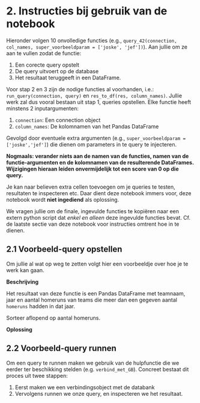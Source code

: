 # 2. Instructies bij gebruik van de notebook

Hieronder volgen 10 onvolledige functies (e.g., `query_42(connection, col_names, super_voorbeeldparam = ['joske', 'jef'])`). Aan jullie om ze aan te vullen zodat de functie:  

1. Een corecte query opstelt
2. De query uitvoert op de database
3. Het resultaat teruggeeft in een DataFrame.

Voor stap 2 en 3 zijn de nodige functies al voorhanden, i.e.: `run_query(connection, query)` en `res_to_df(res, column_names)`. Jullie werk zal dus vooral bestaan uit stap 1, queries opstellen. Elke functie heeft minstens 2 inputargumenten:

1. `connection`:   Een connection object 
2. `column_names`: De kolomnamen van het Pandas DataFrame
    
Gevolgd door eventuele extra argumenten (e.g., `super_voorbeeldparam = ['joske','jef']`) die dienen om parameters in te query te injecteren. 

**Nogmaals: verander niets aan de namen van de functies, namen van de functie-argumenten en de kolomnamen van de resulterende DataFrames. Wijzigingen hieraan leiden onvermijdelijk tot een score van 0 op die query.**

Je kan naar believen extra cellen toevoegen om je queries te testen, resultaten te inspecteren etc. Daar dient deze notebook immers voor, deze notebook wordt **niet ingediend** als oplossing.

We vragen jullie om de finale, ingevulde functies te kopiëren naar een extern python script dat _enkel en alleen_ deze ingevulde functies bevat. Cf. de laatste sectie van deze notebook voor instructies omtrent hoe in te dienen.

## 2.1 Voorbeeld-query opstellen

Om jullie al wat op weg te zetten volgt hier een voorbeeldje over hoe je te werk kan gaan.

**Beschrijving**

Het resultaat van deze functie is een Pandas DataFrame met teamnaam, jaar en aantal homeruns van teams die meer dan een gegeven aantal `homeruns` hadden in dat jaar.

Sorteer aflopend op aantal homeruns.

**Oplossing**

## 2.2 Voorbeeld-query runnen

Om een query te runnen maken we gebruik van de hulpfunctie die we eerder ter beschikking stelden (e.g. `verbind_met_GB`). Concreet bestaat dit proces uit twee stappen:

1. Eerst maken we een verbindingsobject met de databank
2. Vervolgens runnen we onze query, en inspecteren we het resultaat.